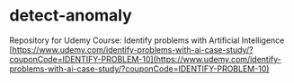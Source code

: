 # detect-anomaly
Repository for Udemy Course: Identify problems with Artificial Intelligence [https://www.udemy.com/identify-problems-with-ai-case-study/?couponCode=IDENTIFY-PROBLEM-10](https://www.udemy.com/identify-problems-with-ai-case-study/?couponCode=IDENTIFY-PROBLEM-10)
